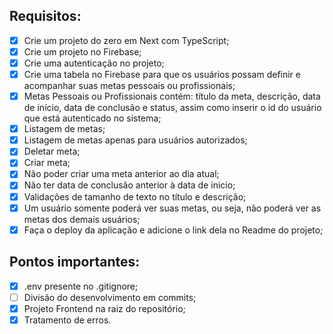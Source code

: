 ## Requisitos:

- [x] Crie um projeto do zero em Next com TypeScript;
- [x] Crie um projeto no Firebase;
- [x] Crie uma autenticação no projeto;
- [x] Crie uma tabela no Firebase para que os usuários possam definir e acompanhar suas metas pessoais ou profissionais;
- [x] Metas Pessoais ou Profissionais contém: título da meta, descrição, data de início, data de conclusão e status, assim como inserir o id do usuário que está autenticado no sistema;
- [x] Listagem de metas;
- [x] Listagem de metas apenas para usuários autorizados;
- [x] Deletar meta;
- [x] Criar meta;
- [x] Não poder criar uma meta anterior ao dia atual;
- [x] Não ter data de conclusão anterior à data de inicio;
- [x] Validações de tamanho de texto no título e descrição;
- [x] Um usuário somente poderá ver suas metas, ou seja, não poderá ver as metas dos demais usuários;
- [x] Faça o deploy da aplicação e adicione o link dela no Readme do projeto;

## Pontos importantes:

- [x] .env presente no .gitignore;
- [ ] Divisão do desenvolvimento em commits;
- [x] Projeto Frontend na raiz do repositório;
- [x] Tratamento de erros.
